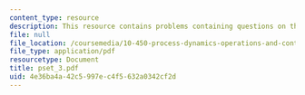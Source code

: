 ```yaml
---
content_type: resource
description: This resource contains problems containing questions on the course.
file: null
file_location: /coursemedia/10-450-process-dynamics-operations-and-control-spring-2006/4e36ba4a42c5997ec4f5632a0342cf2d_pset_3.pdf
file_type: application/pdf
resourcetype: Document
title: pset_3.pdf
uid: 4e36ba4a-42c5-997e-c4f5-632a0342cf2d
---
```

